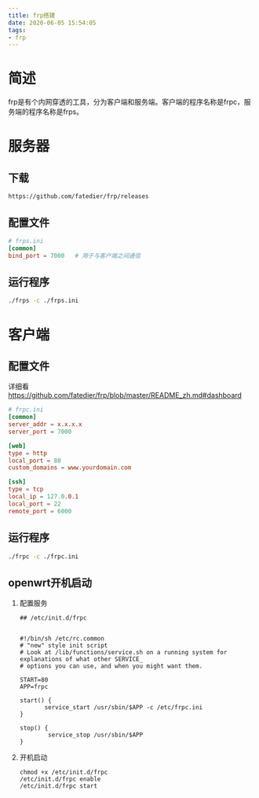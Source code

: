 ```yaml
---
title: frp搭建
date: 2020-06-05 15:54:05
tags:
- frp
---
```


# 简述

frp是有个内网穿透的工具，分为客户端和服务端。客户端的程序名称是frpc，服务端的程序名称是frps。

# 服务器

## 下载

```
https://github.com/fatedier/frp/releases
```

## 配置文件

```toml
# frps.ini
[common]
bind_port = 7000   # 用于与客户端之间通信
```

## 运行程序

```bash
./frps -c ./frps.ini
```

# 客户端

## 配置文件

详细看<https://github.com/fatedier/frp/blob/master/README_zh.md#dashboard>

```toml
# frpc.ini
[common]
server_addr = x.x.x.x
server_port = 7000

[web]
type = http
local_port = 80
custom_domains = www.yourdomain.com

[ssh]
type = tcp
local_ip = 127.0.0.1
local_port = 22
remote_port = 6000
```

## 运行程序

```bash
./frpc -c ./frpc.ini
```

## openwrt开机启动

1. 配置服务

   ```
   ## /etc/init.d/frpc
   
   
   #!/bin/sh /etc/rc.common
   # "new" style init script
   # Look at /lib/functions/service.sh on a running system for explanations of what other SERVICE_
   # options you can use, and when you might want them.
   
   START=80
   APP=frpc
   
   start() {
          service_start /usr/sbin/$APP -c /etc/frpc.ini
   }
   
   stop() {
           service_stop /usr/sbin/$APP
   }
   ```

2. 开机启动

   ```
   chmod +x /etc/init.d/frpc
   /etc/init.d/frpc enable
   /etc/init.d/frpc start
   ```
